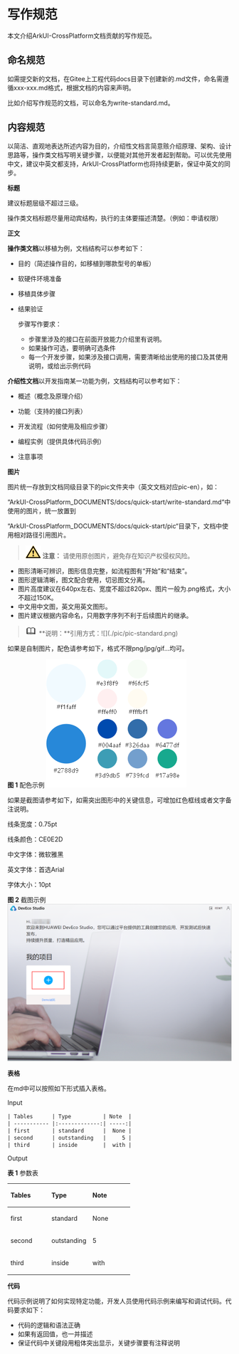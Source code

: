 # 写作规范

本文介绍ArkUI-CrossPlatform文档贡献的写作规范。

## 命名规范

如需提交新的文档，在Gitee上工程代码docs目录下创建新的.md文件，命名需遵循xxx-xxx.md格式，根据文档的内容来声明。

比如介绍写作规范的文档，可以命名为write-standard.md。

## 内容规范

以简洁、直观地表达所述内容为目的，介绍性文档言简意赅介绍原理、架构、设计思路等，操作类文档写明关键步骤，以便能对其他开发者起到帮助。可以优先使用中文，建议中英文都支持，ArkUI-CrossPlatform也将持续更新，保证中英文的同步。

**标题**

建议标题层级不超过三级。

操作类文档标题尽量用动宾结构，执行的主体要描述清楚。（例如：申请权限）

**正文**

**操作类文档**以移植为例，文档结构可以参考如下：

-   目的（简述操作目的，如移植到哪款型号的单板）

-   软硬件环境准备

-   移植具体步骤

-   结果验证

    步骤写作要求：

    -   步骤里涉及的接口在前面开放能力介绍里有说明。
    -   如果操作可选，要明确可选条件
    -   每一个开发步骤，如果涉及接口调用，需要清晰给出使用的接口及其使用说明，或给出示例代码


**介绍性文档**以开发指南某一功能为例，文档结构可以参考如下：

-   概述（概念及原理介绍）

-   功能（支持的接口列表）

-   开发流程（如何使用及相应步骤）

-   编程实例（提供具体代码示例）

-   注意事项


**图片**

图片统一存放到文档同级目录下的pic文件夹中（英文文档对应pic-en），如：

“ArkUI-CrossPlatform\_DOCUMENTS/docs/quick-start/write-standard.md“中使用的图片，统一放置到

“ArkUI-CrossPlatform\_DOCUMENTS/docs/quick-start/pic“目录下，文档中使用相对路径引用图片。

>![](public_sys-resources/icon-caution.gif) **注意：** 请使用原创图片，避免存在知识产权侵权风险。

-   图形清晰可辨识，图形信息完整，如流程图有“开始”和“结束”。
-   图形逻辑清晰，图文配合使用，切忌图文分离。
-   图片高度建议在640px左右、宽度不超过820px、图片一般为.png格式，大小不超过150K。
-   中文用中文图，英文用英文图形。
-   图片建议根据内容命名，只用数字序列不利于后续图片的继承。

>![](public_sys-resources/icon-note.gif) **说明：**引用方式：!\[\]\(./pic/pic-standard.png\)

如果是自制图片，配色请参考如下，格式不限png/jpg/gif...均可。

**图 1**  配色示例
![](figures/配色示例.png "配色示例")

如果是截图请参考如下，如需突出图形中的关键信息，可增加红色框线或者文字备注说明。

线条宽度：0.75pt

线条颜色：CE0E2D

中文字体：微软雅黑

英文字体：首选Arial

字体大小：10pt

**图 2**  截图示例![](figures/截图示例.png "截图示例")

**表格**

在md中可以按照如下形式插入表格。

Input

```
| Tables      | Type          | Note  |
| ----------- |:-------------:| -----:|
| first       | standard      |  None |
| second      | outstanding   |     5 |
| third       | inside        |  with |
```

Output

**表 1**  参数表

<table><thead align="left"><tr id="row1393134183014"><th class="cellrowborder" valign="top" width="33.33333333333333%" id="mcps1.2.4.1.1"><p id="p1539314418307"><a name="p1539314418307"></a><a name="p1539314418307"></a>Tables</p>
</th>
<th class="cellrowborder" valign="top" width="33.33333333333333%" id="mcps1.2.4.1.2"><p id="p1339324120303"><a name="p1339324120303"></a><a name="p1339324120303"></a>Type</p>
</th>
<th class="cellrowborder" valign="top" width="33.33333333333333%" id="mcps1.2.4.1.3"><p id="p13932041133012"><a name="p13932041133012"></a><a name="p13932041133012"></a>Note</p>
</th>
</tr>
</thead>
<tbody><tr id="row1839304110309"><td class="cellrowborder" valign="top" width="33.33333333333333%" headers="mcps1.2.4.1.1 "><p id="p4393174143014"><a name="p4393174143014"></a><a name="p4393174143014"></a>first</p>
</td>
<td class="cellrowborder" valign="top" width="33.33333333333333%" headers="mcps1.2.4.1.2 "><p id="p6393141133013"><a name="p6393141133013"></a><a name="p6393141133013"></a>standard</p>
</td>
<td class="cellrowborder" valign="top" width="33.33333333333333%" headers="mcps1.2.4.1.3 "><p id="p17393184112307"><a name="p17393184112307"></a><a name="p17393184112307"></a>None</p>
</td>
</tr>
<tr id="row1039318412306"><td class="cellrowborder" valign="top" width="33.33333333333333%" headers="mcps1.2.4.1.1 "><p id="p113941541103012"><a name="p113941541103012"></a><a name="p113941541103012"></a>second</p>
</td>
<td class="cellrowborder" valign="top" width="33.33333333333333%" headers="mcps1.2.4.1.2 "><p id="p83941841153016"><a name="p83941841153016"></a><a name="p83941841153016"></a>outstanding</p>
</td>
<td class="cellrowborder" valign="top" width="33.33333333333333%" headers="mcps1.2.4.1.3 "><p id="p1539404114305"><a name="p1539404114305"></a><a name="p1539404114305"></a>5</p>
</td>
</tr>
<tr id="row6547101813118"><td class="cellrowborder" valign="top" width="33.33333333333333%" headers="mcps1.2.4.1.1 "><p id="p35483184313"><a name="p35483184313"></a><a name="p35483184313"></a>third</p>
</td>
<td class="cellrowborder" valign="top" width="33.33333333333333%" headers="mcps1.2.4.1.2 "><p id="p1554821817318"><a name="p1554821817318"></a><a name="p1554821817318"></a>inside</p>
</td>
<td class="cellrowborder" valign="top" width="33.33333333333333%" headers="mcps1.2.4.1.3 "><p id="p15548201819310"><a name="p15548201819310"></a><a name="p15548201819310"></a>with</p>
</td>
</tr>
</tbody>
</table>

**代码**

代码示例说明了如何实现特定功能，开发人员使用代码示例来编写和调试代码。代码要求如下：

-   代码的逻辑和语法正确
-   如果有返回值，也一并描述
-   保证代码中关键段用粗体突出显示，关键步骤要有注释说明

